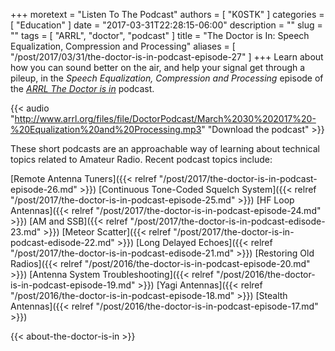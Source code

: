 +++
moretext = "Listen To The Podcast"
authors = [ "K0STK" ]
categories = [ "Education" ]
date = "2017-03-31T22:28:15-06:00"
description = ""
slug = ""
tags = [ "ARRL", "doctor", "podcast" ]
title = "The Doctor is In: Speech Equalization, Compression and Processing"
aliases = [ "/post/2017/03/31/the-doctor-is-in-podcast-episode-27" ]
+++
Learn about how you can sound better on the air, and help your signal get
through a pileup, in the
*Speech Equalization, Compression and Processing*
episode of the
[*ARRL The Doctor is in*](http://www.arrl.org/doctor/) podcast.

<!--more-->

{{< audio "http://www.arrl.org/files/file/DoctorPodcast/March%2030%202017%20-%20Equalization%20and%20Processing.mp3" "Download the podcast" >}}

These short podcasts are an approachable way of learning about technical
topics related to Amateur Radio. Recent podcast topics include:

[Remote Antenna Tuners]({{< relref "/post/2017/the-doctor-is-in-podcast-episode-26.md" >}})
[Continuous Tone-Coded Squelch System]({{< relref "/post/2017/the-doctor-is-in-podcast-episode-25.md" >}})
[HF Loop Antennas]({{< relref "/post/2017/the-doctor-is-in-podcast-episode-24.md" >}})
[AM and SSB]({{< relref "/post/2017/the-doctor-is-in-podcast-edisode-23.md" >}})
[Meteor Scatter]({{< relref "/post/2017/the-doctor-is-in-podcast-edisode-22.md" >}})
[Long Delayed Echoes]({{< relref "/post/2017/the-doctor-is-in-podcast-edisode-21.md" >}})
[Restoring Old Radios]({{< relref "/post/2016/the-doctor-is-in-podcast-episode-20.md" >}})
[Antenna System Troubleshooting]({{< relref "/post/2016/the-doctor-is-in-podcast-episode-19.md" >}})
[Yagi Antennas]({{< relref "/post/2016/the-doctor-is-in-podcast-episode-18.md" >}})
[Stealth Antennas]({{< relref "/post/2016/the-doctor-is-in-podcast-episode-17.md" >}})


{{< about-the-doctor-is-in >}}
